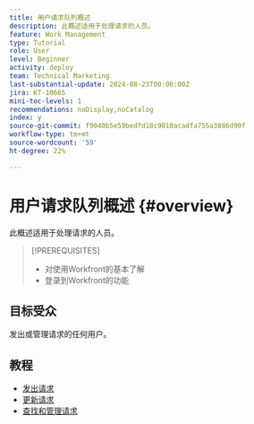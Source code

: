 ```yaml
---
title: 用户请求队列概述
description: 此概述适用于处理请求的人员。
feature: Work Management
type: Tutorial
role: User
level: Beginner
activity: deploy
team: Technical Marketing
last-substantial-update: 2024-08-23T00:00:00Z
jira: KT-10665
mini-toc-levels: 1
recommendations: noDisplay,noCatalog
index: y
source-git-commit: f9040b5e59bedfd18c9010acadfa755a3886d90f
workflow-type: tm+mt
source-wordcount: '59'
ht-degree: 22%

---
```



# 用户请求队列概述 {#overview}

此概述适用于处理请求的人员。

>[!PREREQUISITES]
>
>* 对使用Workfront的基本了解
>* 登录到Workfront的功能

## 目标受众

发出或管理请求的任何用户。

## 教程

* [发出请求](/help/manage-work/issues-requests/make-a-request.md)
* [更新请求](/help/manage-work/issues-requests/update-a-request.md)
* [查找和管理请求](/help/manage-work/issues-requests/find-requests.md)

